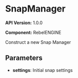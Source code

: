 # SnapManager

**API Version:** 1.0.0

**Component:** RebelENGINE

Construct a new Snap Manager

## Parameters

- **settings**: Initial snap settings

